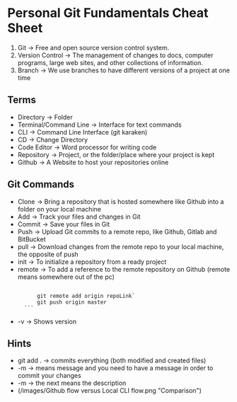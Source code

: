# Personal Git Fundamentals Cheat Sheet

1. Git &rarr; Free and open source version control system.
2. Version Control &rarr; The management of changes to docs, computer programs, large web sites, and other collections of information.
3. Branch &rarr; We use branches to have different versions of a project at one time

## Terms

- Directory &rarr; Folder
- Terminal/Command Line &rarr; Interface for text commands
- CLI &rarr; Command Line Interface (git karaken)
- CD &rarr; Change Directory
- Code Editor &rarr; Word processor for writing code
- Repository &rarr; Project, or the folder/place where your project is kept
- Github &rarr; A Website to host your repositories online

## Git Commands

- Clone &rarr; Bring a repository that is hosted somewhere like Github into a folder on your local machine
- Add &rarr; Track your files and changes in Git
- Commit &rarr; Save your files in Git
- Push &rarr; Upload Git commits to a remote repo, like Github, Gitlab and 	BitBucket
- pull &rarr; Download changes from the remote repo to your local machine, 	the opposite of push
- init &rarr; To initialize a repository from a ready project
- remote &rarr; To add a reference to the remote repository on Github (remote means somewhere out of the pc)
    >   ```
            git remote add origin repoLink`
            git push origin master
        ```
- -v &rarr; Shows version


## Hints

- git add . &rarr; commits everything (both modified and created files)
- -m &rarr; means message and you need to have a message in order to commit your changes
- -m &rarr; the next means the description
- (/images/Github flow versus Local CLI flow.png "Comparison")